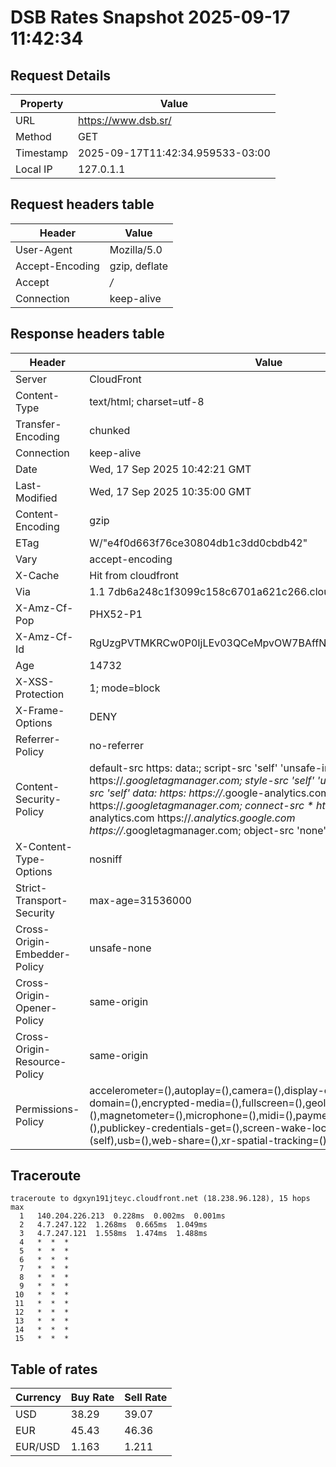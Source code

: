 # DSB Rates Snapshot 2025-09-17 11:42:34
## Request Details

| Property | Value |
|----------|-------|
| URL | https://www.dsb.sr/ |
| Method | GET |
| Timestamp | 2025-09-17T11:42:34.959533-03:00 |
| Local IP | 127.0.1.1 |
    
## Request headers table

| Header | Value |
|--------|-------|
| User-Agent | Mozilla/5.0 |
| Accept-Encoding | gzip, deflate |
| Accept | */* |
| Connection | keep-alive |

    
## Response headers table
| Header | Value |
|--------|-------|
| Server | CloudFront |
| Content-Type | text/html; charset=utf-8 |
| Transfer-Encoding | chunked |
| Connection | keep-alive |
| Date | Wed, 17 Sep 2025 10:42:21 GMT |
| Last-Modified | Wed, 17 Sep 2025 10:35:00 GMT |
| Content-Encoding | gzip |
| ETag | W/"e4f0d663f76ce30804db1c3dd0cbdb42" |
| Vary | accept-encoding |
| X-Cache | Hit from cloudfront |
| Via | 1.1 7db6a248c1f3099c158c6701a621c266.cloudfront.net (CloudFront) |
| X-Amz-Cf-Pop | PHX52-P1 |
| X-Amz-Cf-Id | RgUzgPVTMKRCw0P0IjLEv03QCeMpvOW7BAffNv20ZcZoGO6qGdXbcg== |
| Age | 14732 |
| X-XSS-Protection | 1; mode=block |
| X-Frame-Options | DENY |
| Referrer-Policy | no-referrer |
| Content-Security-Policy | default-src https: data:; script-src 'self' 'unsafe-inline' https://*.googletagmanager.com; style-src 'self' 'unsafe-inline' data:; img-src 'self' data: https: https://*.google-analytics.com https://*.googletagmanager.com; connect-src * https://*.google-analytics.com https://*.analytics.google.com https://*.googletagmanager.com; object-src 'none' |
| X-Content-Type-Options | nosniff |
| Strict-Transport-Security | max-age=31536000 |
| Cross-Origin-Embedder-Policy | unsafe-none |
| Cross-Origin-Opener-Policy | same-origin |
| Cross-Origin-Resource-Policy | same-origin |
| Permissions-Policy | accelerometer=(),autoplay=(),camera=(),display-capture=(),document-domain=(),encrypted-media=(),fullscreen=(),geolocation=(),gyroscope=(),magnetometer=(),microphone=(),midi=(),payment=(),picture-in-picture=(),publickey-credentials-get=(),screen-wake-lock=(),sync-xhr=(self),usb=(),web-share=(),xr-spatial-tracking=() |

## Traceroute 

```
traceroute to dgxyn191jteyc.cloudfront.net (18.238.96.128), 15 hops max
  1   140.204.226.213  0.228ms  0.002ms  0.001ms 
  2   4.7.247.122  1.268ms  0.665ms  1.049ms 
  3   4.7.247.121  1.558ms  1.474ms  1.488ms 
  4   *  *  * 
  5   *  *  * 
  6   *  *  * 
  7   *  *  * 
  8   *  *  * 
  9   *  *  * 
 10   *  *  * 
 11   *  *  * 
 12   *  *  * 
 13   *  *  * 
 14   *  *  * 
 15   *  *  * 

```


## Table of rates

| Currency | Buy Rate | Sell Rate |
|----------|----------|-----------|
| USD | 38.29 | 39.07 |
| EUR | 45.43 | 46.36 |
| EUR/USD | 1.163 | 1.211 |
